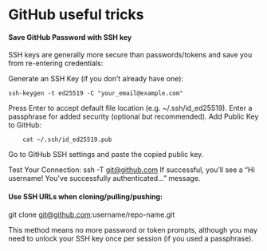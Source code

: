 # GitHub useful tricks 

#### Save GitHub Password with SSH key 

SSH keys are generally more secure than passwords/tokens and save you from re-entering credentials:

Generate an SSH Key (if you don’t already have one):

    ssh-keygen -t ed25519 -C "your_email@example.com"

Press Enter to accept default file location (e.g. ~/.ssh/id_ed25519).
Enter a passphrase for added security (optional but recommended).
Add Public Key to GitHub:

        cat ~/.ssh/id_ed25519.pub
        
Go to GitHub SSH settings and paste the copied public key.

Test Your Connection:
      ssh -T git@github.com
If successful, you’ll see a “Hi username! You've successfully authenticated…” message.

#### Use SSH URLs when cloning/pulling/pushing:

git clone git@github.com:username/repo-name.git

This method means no more password or token prompts, although you may need to unlock your SSH key once per session (if you used a passphrase).
